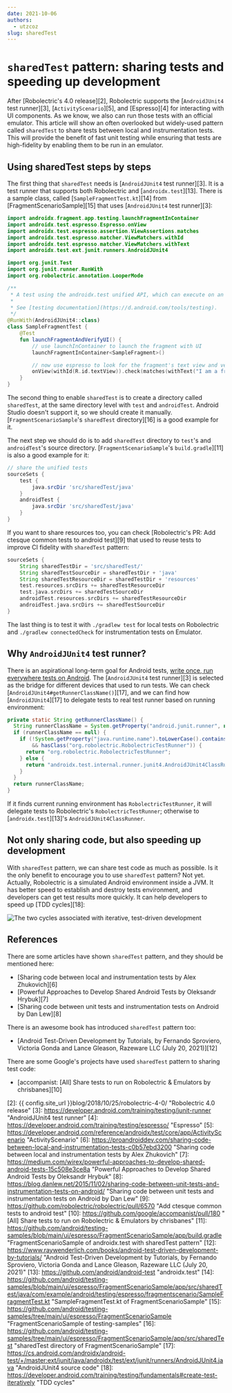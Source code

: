 ```yaml
---
date: 2021-10-06
authors:
  - utzcoz
slug: sharedTest
---
```


# `sharedTest` pattern: sharing tests and speeding up development

After [Robolectric's 4.0 release][2], Robolectric supports the [`AndroidJUnit4` test runner][3], [`ActivityScenario`][5], and [Espresso][4] for interacting with UI components. As we know, we also can run those tests with an official emulator. This article will show an often overlooked but widely-used pattern called `sharedTest` to share tests between local and instrumentation tests. This will provide the benefit of fast unit testing while ensuring that tests are high-fidelity by enabling them to be run in an emulator.

## Using sharedTest steps by steps

The first thing that `sharedTest` needs is [`AndroidJUnit4` test runner][3]. It is a test runner that supports both Robolectric and [`androidx.test`][13]. There is a sample class, called [`SampleFragmentTest.kt`][14] from [FragmentScenarioSample][15] that uses [`AndroidJUnit4` test runner][3]:

```kotlin
import androidx.fragment.app.testing.launchFragmentInContainer
import androidx.test.espresso.Espresso.onView
import androidx.test.espresso.assertion.ViewAssertions.matches
import androidx.test.espresso.matcher.ViewMatchers.withId
import androidx.test.espresso.matcher.ViewMatchers.withText
import androidx.test.ext.junit.runners.AndroidJUnit4

import org.junit.Test
import org.junit.runner.RunWith
import org.robolectric.annotation.LooperMode

/**
 * A test using the androidx.test unified API, which can execute on an Android device or locally using Robolectric.
 *
 * See [testing documentation](https://d.android.com/tools/testing).
 */
@RunWith(AndroidJUnit4::class)
class SampleFragmentTest {
    @Test
    fun launchFragmentAndVerifyUI() {
        // use launchInContainer to launch the fragment with UI
        launchFragmentInContainer<SampleFragment>()

        // now use espresso to look for the fragment's text view and verify it is displayed
        onView(withId(R.id.textView)).check(matches(withText("I am a fragment")));
    }
}
```

The second thing to enable `sharedTest` is to create a directory called `sharedTest`, at the same directory level with `test` and `androidTest`. Android Studio doesn't support it, so we should create it manually. [`FragmentScenarioSample`'s `sharedTest` directory][16] is a good example for it.

The next step we should do is to add `sharedTest` directory to `test`'s and `androidTest`'s source directory. [`FragmentScenarioSample`'s `build.gradle`][11] is also a good example for it:

```groovy
// share the unified tests
sourceSets {
    test {
        java.srcDir 'src/sharedTest/java'
    }
    androidTest {
        java.srcDir 'src/sharedTest/java'
    }
}
```

If you want to share resources too, you can check [Robolectric's PR: Add ctesque common tests to android test][9] that used to reuse tests to improve CI fidelity with `sharedTest` pattern:

```groovy
sourceSets {
    String sharedTestDir = 'src/sharedTest/'
    String sharedTestSourceDir = sharedTestDir + 'java'
    String sharedTestResourceDir = sharedTestDir + 'resources'
    test.resources.srcDirs += sharedTestResourceDir
    test.java.srcDirs += sharedTestSourceDir
    androidTest.resources.srcDirs += sharedTestResourceDir
    androidTest.java.srcDirs += sharedTestSourceDir
}
```

The last thing is to test it with `./gradlew test` for local tests on Robolectric and `./gradlew connectedCheck` for instrumentation tests on Emulator.

## Why `AndroidJUnit4` test runner?

There is an aspirational long-term goal for Android tests, [write once, run everywhere tests on Android][1]. The [`AndroidJUnit4` test runner][3] is selected as the bridge for different devices that used to run tests. We can check [`AndroidJUnit4#getRunnerClassName()`][17], and we can find how [`AndroidJUnit4`][17] to delegate tests to real test runner based on running environment:

```java
private static String getRunnerClassName() {
  String runnerClassName = System.getProperty("android.junit.runner", null);
  if (runnerClassName == null) {
    if (!System.getProperty("java.runtime.name").toLowerCase().contains("android")
        && hasClass("org.robolectric.RobolectricTestRunner")) {
      return "org.robolectric.RobolectricTestRunner";
    } else {
      return "androidx.test.internal.runner.junit4.AndroidJUnit4ClassRunner";
    }
  }
  return runnerClassName;
}
```

If it finds current running environment has `RobolectricTestRunner`, it will delegate tests to Robolectric's `RobolectricTestRunner`; otherwise to [`androidx.test`][13]'s `AndroidJUnit4ClassRunner`.

## Not only sharing code, but also speeding up development

With `sharedTest` pattern, we can share test code as much as possible. Is it the only benefit to
encourage you to use `sharedTest` pattern? Not yet. Actually, Robolectric is a simulated Android
environment inside a JVM. It has better speed to establish and destroy tests environment, and
developers can get test results more quickly. It can help developers to speed up [TDD cycles][18]:

![The two cycles associated with iterative, test-driven development](https://developer.android.com/images/training/testing/testing-workflow.png)

## References

There are some articles have shown `sharedTest` pattern, and they should be mentioned here:

- [Sharing code between local and instrumentation tests by Alex Zhukovich][6]
- [Powerful Approaches to Develop Shared Android Tests by Oleksandr Hrybuk][7]
- [Sharing code between unit tests and instrumentation tests on Android by Dan Lew][8]

There is an awesome book has introduced `sharedTest` pattern too:

- [Android Test-Driven Development by Tutorials, by Fernando Sproviero, Victoria Gonda and Lance Gleason, Razeware LLC (July 20, 2021)][12]

There are some Google's projects have used `sharedTest` pattern to sharing test code:

- [accompanist: [All] Share tests to run on Robolectric & Emulators by chrisbanes][10]

[1]: https://medium.com/androiddevelopers/write-once-run-everywhere-tests-on-android-88adb2ba20c5 "Write Once, Run Everywhere Tests on Android"
[2]: {{ config.site_url }}blog/2018/10/25/robolectric-4-0/ "Robolectric 4.0 release"
[3]: https://developer.android.com/training/testing/junit-runner "AndroidJUnit4 test runner"
[4]: https://developer.android.com/training/testing/espresso/ "Espresso"
[5]: https://developer.android.com/reference/androidx/test/core/app/ActivityScenario "ActivityScenario"
[6]: https://proandroiddev.com/sharing-code-between-local-and-instrumentation-tests-c0b57ebd3200 "Sharing code between local and instrumentation tests by Alex Zhukovich"
[7]: https://medium.com/wirex/powerful-approaches-to-develop-shared-android-tests-15c508e3ce8a "Powerful Approaches to Develop Shared Android Tests by Oleksandr Hrybuk"
[8]: https://blog.danlew.net/2015/11/02/sharing-code-between-unit-tests-and-instrumentation-tests-on-android/ "Sharing code between unit tests and instrumentation tests on Android by Dan Lew"
[9]: https://github.com/robolectric/robolectric/pull/6570 "Add ctesque common tests to android test"
[10]: https://github.com/google/accompanist/pull/180 "[All] Share tests to run on Robolectric & Emulators by chrisbanes"
[11]: https://github.com/android/testing-samples/blob/main/ui/espresso/FragmentScenarioSample/app/build.gradle "FragmentScenarioSample of androidx.test with sharedTest pattern"
[12]: https://www.raywenderlich.com/books/android-test-driven-development-by-tutorials/ "Android Test-Driven Development by Tutorials, by Fernando Sproviero, Victoria Gonda and Lance Gleason, Razeware LLC (July 20, 2021)"
[13]: https://github.com/android/android-test "androidx.test"
[14]: https://github.com/android/testing-samples/blob/main/ui/espresso/FragmentScenarioSample/app/src/sharedTest/java/com/example/android/testing/espresso/fragmentscenario/SampleFragmentTest.kt "SampleFragmentTest.kt of FragmentScenarioSample"
[15]: https://github.com/android/testing-samples/tree/main/ui/espresso/FragmentScenarioSample "FragmentScenarioSample of testing-samples"
[16]: https://github.com/android/testing-samples/tree/main/ui/espresso/FragmentScenarioSample/app/src/sharedTest "sharedTest directory of FragmentScenarioSample"
[17]: https://cs.android.com/androidx/android-test/+/master:ext/junit/java/androidx/test/ext/junit/runners/AndroidJUnit4.java "AndroidJUnit4 source code"
[18]: https://developer.android.com/training/testing/fundamentals#create-test-iteratively "TDD cycles"

